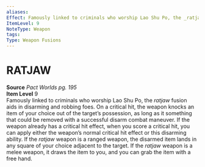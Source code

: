 ```yaml
---
aliases: 
Effect: Famously linked to criminals who worship Lao Shu Po, the _ratjaw_ fusion aids in disarming and robbing foes. On a critical hit, the weapon knocks an item of your choice out of the target’s possession, as long as it something that could be removed with a successful disarm combat maneuver. If the weapon already has a critical hit effect, when you score a critical hit, you can apply either the weapon’s normal critical hit effect or this disarming ability. If the _ratjaw_ weapon is a ranged weapon, the disarmed item lands in any square of your choice adjacent to the target. If the _ratjaw_ weapon is a melee weapon, it draws the item to you, and you can grab the item with a free hand.
ItemLevel: 9
NoteType: Weapon
tags: 
Type: Weapon Fusions
---
```

# RATJAW
**Source** _Pact Worlds pg. 195_  
**Item Level** 9  
Famously linked to criminals who worship Lao Shu Po, the _ratjaw_ fusion aids in disarming and robbing foes. On a critical hit, the weapon knocks an item of your choice out of the target’s possession, as long as it something that could be removed with a successful disarm combat maneuver. If the weapon already has a critical hit effect, when you score a critical hit, you can apply either the weapon’s normal critical hit effect or this disarming ability. If the _ratjaw_ weapon is a ranged weapon, the disarmed item lands in any square of your choice adjacent to the target. If the _ratjaw_ weapon is a melee weapon, it draws the item to you, and you can grab the item with a free hand.